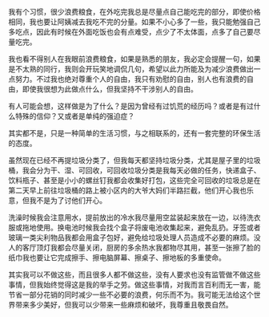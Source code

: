 我有个习惯，很少浪费粮食，在外吃完我总是尽量点自己能吃完的部分，即使价格相同，我也要让阿姨减去我吃不完的分量。如果不小心多了一些，我只能勉强自己多吃点，因此有时候在外面吃饭也会有点难受，点少了不太体面，点多了自己要尽量吃完。

我也看不得别人在我眼前浪费粮食，如果是熟悉的朋友，我必定会提醒一句，如果是不太熟的同行，我则会开玩笑地调侃几句，希望以此力所能及为减少浪费做出一点努力。不过我也绝对尊重个人的自由，我只有劝慰的自由，别人也有浪费的自由，即使我很想为此做点什么，但我坚持不干涉别人的自由。

有人可能会想，这样做是为了什么？是因为曾经有过饥荒的经历吗？或者是有过什么特殊的信仰？又或者是单纯的强迫症？

其实都不是，只是一种简单的生活习惯，与之相联系的，还有一套完整的环保生活的态度。

虽然现在已经不再提垃圾分类了，但我每天都坚持垃圾分类，尤其是屋子里的垃圾桶，我会分为干、湿、可回收，可回收垃圾分类是我每天必做的任务，快递盒子、饮料瓶子、甚至是小小的螺丝钉我都会收集好打包，这些完全可回收的垃圾总是在第二天早上前往垃圾桶的路上被小区内的大爷大妈们半路拦截，他们开心我也乐意，但我不是为了讨他们开心。

洗澡时候我会注意用水，提前放出的冷水我尽量用空盆装起来放在一边，以待洗衣服或拖地使用。换电池时候我会找个盒子将废电池收集起来，避免乱扔。牙签或者玻璃一类尖利物品我都会用盒子包好，避免给垃圾处理人员造成不必要的麻烦。没人的客厅顶灯我都会尽量关闭，厨房的多余热水我都物尽其用，甚至一张擦了脸的纸巾我也要让它完成擦手、擦电脑屏幕、擦桌子、擦地板的多重使命。

其实我可以不做这些，而且很多人都不做这些，没有人要求也没有监管做不做这些事情，但我始终觉得这是我的举手之劳。做这些事情，对我而言百利而无一害，能节省一部分花销的同时减少一些不必要的浪费，何乐而不为。我可能无法给这个世界带来多少美好，但我可以少带来一些麻烦和破坏，我尊重且敬畏自然。